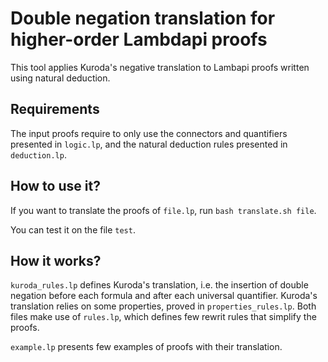 # Double negation translation for higher-order Lambdapi proofs

This tool applies Kuroda's negative translation to Lambapi proofs written using natural deduction.

## Requirements

The input proofs require to only use the connectors and quantifiers presented in `logic.lp`, and the natural deduction rules presented in `deduction.lp`. 

## How to use it?

If you want to translate the proofs of `file.lp`, run `bash translate.sh file`.

You can test it on the file `test`.

## How it works?

`kuroda_rules.lp` defines Kuroda's translation, i.e. the insertion of double negation before each formula and after each universal quantifier. Kuroda's translation relies on some properties, proved in `properties_rules.lp`. Both files make use of `rules.lp`, which defines few rewrit rules that simplify the proofs.

`example.lp` presents few examples of proofs with their translation.